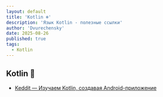 ```yaml
---
layout: default
title: 'Kotlin ❄️'
description: 'Язык Kotlin - полезные ссылки'
author: 'Dvurechensky'
date: 2025-08-26
published: true
tags:
  - Kotlin
---
```


## Kotlin 🚩

- [Keddit — Изучаем Kotlin, создавая Android-приложение](https://medium.com/@juanchosaravia/learn-kotlin-while-developing-an-android-app-introduction-567e21ff9664)
